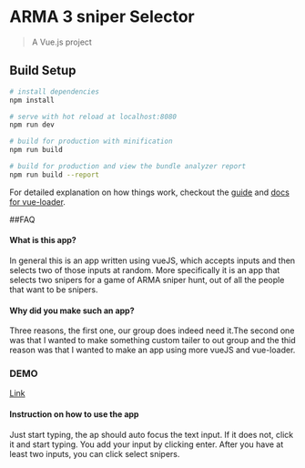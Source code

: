 # ARMA 3 sniper Selector

> A Vue.js project

## Build Setup

``` bash
# install dependencies
npm install

# serve with hot reload at localhost:8080
npm run dev

# build for production with minification
npm run build

# build for production and view the bundle analyzer report
npm run build --report
```

For detailed explanation on how things work, checkout the [guide](http://vuejs-templates.github.io/webpack/) and [docs for vue-loader](http://vuejs.github.io/vue-loader).

##FAQ

#### What is this app?
In general this is an app written using vueJS, which accepts inputs and then selects two of those inputs at random. More specifically it is an app that selects two snipers for a game of ARMA sniper hunt, out of all the people that want to be snipers.

#### Why did you make such an app?  
Three reasons, the first one, our group does indeed need it.The second one was that I wanted to make something custom tailer to out group and the thid reason was that I wanted to make an app using more vueJS and vue-loader.

### DEMO
[Link](http://guru.mobiusit.net/sniper-selector/)
#### Instruction on how to use the app
Just start typing, the ap should auto focus the text input. If it does not, click it and start typing. You add your input by clicking enter. After you have at least two inputs, you can click select snipers.
